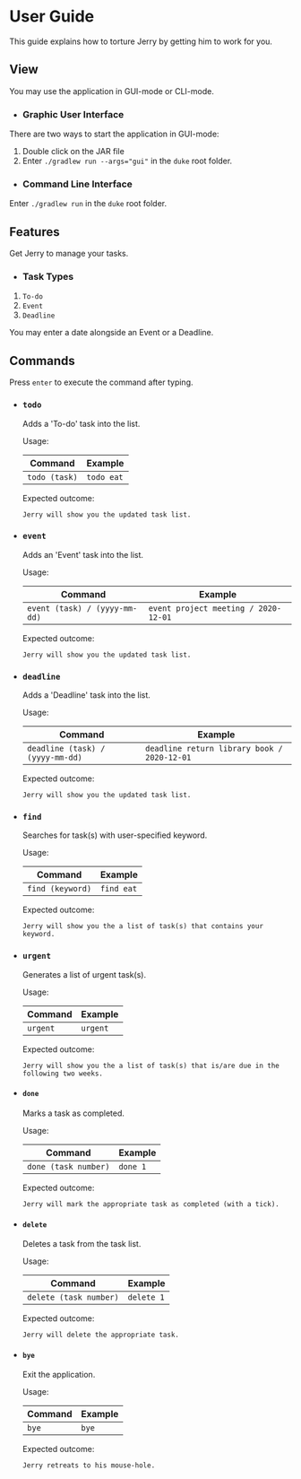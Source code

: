# User Guide

This guide explains how to torture Jerry by getting him to work for you. 

## View 

You may use the application in GUI-mode or CLI-mode. 

+  ### Graphic User Interface 
There are two ways to start the application in GUI-mode:
1. Double click on the JAR file
2. Enter `./gradlew run --args="gui"` in the `duke` root folder.


+  ### Command Line Interface 
Enter `./gradlew run` in the `duke` root folder.

## Features 

Get Jerry to manage your tasks. 

+  ### Task Types
1. `To-do`
2. `Event`
3. `Deadline` 

You may enter a date alongside an Event or a Deadline. 

## Commands 

Press `enter` to execute the command after typing. 


+ ### `todo`

    Adds a 'To-do' task into the list. 

    Usage: 

    |Command|Example|
    |------|-------|
    |`todo (task)`| `todo eat`|

    Expected outcome:
    
    `Jerry will show you the updated task list.`


+ ### `event` 

    Adds an 'Event' task into the list. 

    Usage: 

    |Command|Example|
    |------|-------|
    |`event (task) / (yyyy-mm-dd)`| `event project meeting / 2020-12-01`|

    Expected outcome:
    
    `Jerry will show you the updated task list.`


+ ### `deadline`

    Adds a 'Deadline' task into the list. 

    Usage: 

    |Command|Example|
    |------|-------|
    |`deadline (task) / (yyyy-mm-dd)`| `deadline return library book / 2020-12-01`|

    Expected outcome:
    
    `Jerry will show you the updated task list.`
    
    
+ ### `find` 
    
    Searches for task(s) with user-specified keyword.  

    Usage: 

    |Command|Example|
    |------|-------|
    |`find (keyword)`| `find eat`|

    Expected outcome:
    
    `Jerry will show you the a list of task(s) that contains your keyword.`    
    
    
+ ### `urgent`

    Generates a list of urgent task(s). 

    Usage: 

    |Command|Example|
    |------|-------|
    |`urgent`| `urgent`|

    Expected outcome:
    
    `Jerry will show you the a list of task(s) that is/are due in the following two weeks.`      
    
    
+ #### `done` 

    Marks a task as completed.

    Usage: 

    |Command|Example|
    |------|-------|
    |`done (task number)`| `done 1`|

    Expected outcome:
    
    `Jerry will mark the appropriate task as completed (with a tick).`   
    
    
+ #### `delete`

    Deletes a task from the task list.

    Usage: 

    |Command|Example|
    |------|-------|
    |`delete (task number)`| `delete 1`|

    Expected outcome:
    
    `Jerry will delete the appropriate task.`   
    
    
+ #### `bye`
 
    Exit the application. 

    Usage: 

    |Command|Example|
    |------|-------|
    |`bye`| `bye`|

    Expected outcome:
    
    `Jerry retreats to his mouse-hole.`    
    
    